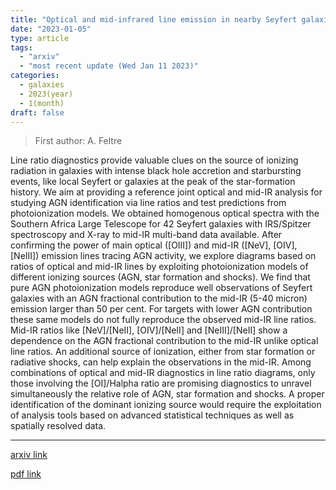 ```yaml
---
title: "Optical and mid-infrared line emission in nearby Seyfert galaxies"
date: "2023-01-05"
type: article
tags:
  - "arxiv"
  - "most recent update (Wed Jan 11 2023)"
categories:
  - galaxies
  - 2023(year)
  - 1(month)
draft: false
---
```


> First author: A. Feltre

 Line ratio diagnostics provide valuable clues on the source of ionizing
radiation in galaxies with intense black hole accretion and starbursting
events, like local Seyfert or galaxies at the peak of the star-formation
history. We aim at providing a reference joint optical and mid-IR analysis for
studying AGN identification via line ratios and test predictions from
photoionization models. We obtained homogenous optical spectra with the
Southern Africa Large Telescope for 42 Seyfert galaxies with IRS/Spitzer
spectroscopy and X-ray to mid-IR multi-band data available. After confirming
the power of main optical ([OIII]) and mid-IR ([NeV], [OIV], [NeIII]) emission
lines tracing AGN activity, we explore diagrams based on ratios of optical and
mid-IR lines by exploiting photoionization models of different ionizing sources
(AGN, star formation and shocks). We find that pure AGN photoionization models
reproduce well observations of Seyfert galaxies with an AGN fractional
contribution to the mid-IR (5-40 micron) emission larger than 50 per cent. For
targets with lower AGN contribution these same models do not fully reproduce
the observed mid-IR line ratios. Mid-IR ratios like [NeV]/[NeII], [OIV]/[NeII]
and [NeIII]/[NeII] show a dependence on the AGN fractional contribution to the
mid-IR unlike optical line ratios. An additional source of ionization, either
from star formation or radiative shocks, can help explain the observations in
the mid-IR. Among combinations of optical and mid-IR diagnostics in line ratio
diagrams, only those involving the [OI]/Halpha ratio are promising diagnostics
to unravel simultaneously the relative role of AGN, star formation and shocks.
A proper identification of the dominant ionizing source would require the
exploitation of analysis tools based on advanced statistical techniques as well
as spatially resolved data.

---
[arxiv link](http://arxiv.org/abs/2301.02252v1)

[pdf link](http://arxiv.org/pdf/2301.02252v1)